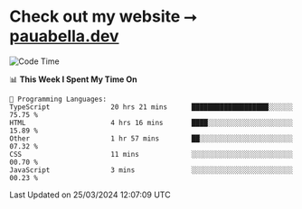 # Check out my website ⭢ [pauabella.dev](https://pauabella.dev)

<!--START_SECTION:waka-->
![Code Time](http://img.shields.io/badge/Code%20Time-3%2C142%20hrs%204%20mins-blue)

📊 **This Week I Spent My Time On** 

```text
💬 Programming Languages: 
TypeScript               20 hrs 21 mins      ███████████████████░░░░░░   75.75 % 
HTML                     4 hrs 16 mins       ████░░░░░░░░░░░░░░░░░░░░░   15.89 % 
Other                    1 hr 57 mins        ██░░░░░░░░░░░░░░░░░░░░░░░   07.32 % 
CSS                      11 mins             ░░░░░░░░░░░░░░░░░░░░░░░░░   00.70 % 
JavaScript               3 mins              ░░░░░░░░░░░░░░░░░░░░░░░░░   00.23 % 
```


 Last Updated on 25/03/2024 12:07:09 UTC
<!--END_SECTION:waka-->
